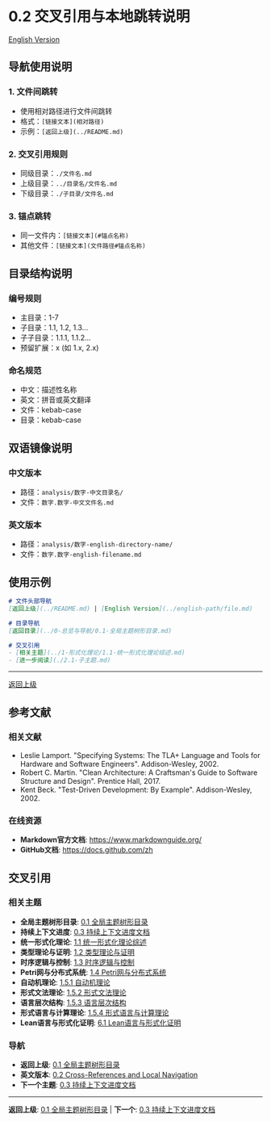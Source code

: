 # 0.2 交叉引用与本地跳转说明

[English Version](../0-Overview-and-Navigation/0.2-Cross-References-and-Local-Navigation.md)

## 导航使用说明

### 1. 文件间跳转

- 使用相对路径进行文件间跳转
- 格式：`[链接文本](相对路径)`
- 示例：`[返回上级](../README.md)`

### 2. 交叉引用规则

- 同级目录：`./文件名.md`
- 上级目录：`../目录名/文件名.md`
- 下级目录：`./子目录/文件名.md`

### 3. 锚点跳转

- 同一文件内：`[链接文本](#锚点名称)`
- 其他文件：`[链接文本](文件路径#锚点名称)`

## 目录结构说明

### 编号规则

- 主目录：1-7
- 子目录：1.1, 1.2, 1.3...
- 子子目录：1.1.1, 1.1.2...
- 预留扩展：x (如 1.x, 2.x)

### 命名规范

- 中文：描述性名称
- 英文：拼音或英文翻译
- 文件：kebab-case
- 目录：kebab-case

## 双语镜像说明

### 中文版本

- 路径：`analysis/数字-中文目录名/`
- 文件：`数字.数字-中文文件名.md`

### 英文版本

- 路径：`analysis/数字-english-directory-name/`
- 文件：`数字.数字-english-filename.md`

## 使用示例

```markdown
# 文件头部导航
[返回上级](../README.md) | [English Version](../english-path/file.md)

# 目录导航
[返回目录](../0-总览与导航/0.1-全局主题树形目录.md)

# 交叉引用
- [相关主题](../1-形式化理论/1.1-统一形式化理论综述.md)
- [进一步阅读](./2.1-子主题.md)
```

---

[返回上级](../0.1-全局主题树形目录.md)

## 参考文献

### 相关文献

- Leslie Lamport. "Specifying Systems: The TLA+ Language and Tools for Hardware and Software Engineers". Addison-Wesley, 2002.
- Robert C. Martin. "Clean Architecture: A Craftsman's Guide to Software Structure and Design". Prentice Hall, 2017.
- Kent Beck. "Test-Driven Development: By Example". Addison-Wesley, 2002.

### 在线资源

- **Markdown官方文档**: <https://www.markdownguide.org/>
- **GitHub文档**: <https://docs.github.com/zh>

## 交叉引用

### 相关主题

- **全局主题树形目录**: [0.1 全局主题树形目录](0.1-全局主题树形目录.md)
- **持续上下文进度**: [0.3 持续上下文进度文档](0.3-持续上下文进度文档.md)
- **统一形式化理论**: [1.1 统一形式化理论综述](../1-形式化理论/1.1-统一形式化理论综述.md)
- **类型理论与证明**: [1.2 类型理论与证明](../1-形式化理论/1.2-类型理论与证明/README.md)
- **时序逻辑与控制**: [1.3 时序逻辑与控制](../1-形式化理论/1.3-时序逻辑与控制/README.md)
- **Petri网与分布式系统**: [1.4 Petri网与分布式系统](../1-形式化理论/1.4-Petri网与分布式系统/README.md)
- **自动机理论**: [1.5.1 自动机理论](../1-形式化理论/1.5-形式语言与自动化理论/1.5.1-自动机理论.md)
- **形式文法理论**: [1.5.2 形式文法理论](../1-形式化理论/1.5-形式语言与自动化理论/1.5.2-形式文法理论.md)
- **语言层次结构**: [1.5.3 语言层次结构](../1-形式化理论/1.5-形式语言与自动化理论/1.5.3-语言层次结构.md)
- **形式语言与计算理论**: [1.5.4 形式语言与计算理论](../1-形式化理论/1.5-形式语言与自动化理论/1.5.4-形式语言与计算理论.md)
- **Lean语言与形式化证明**: [6.1 Lean语言与形式化证明](../6-编程语言与实现/6.1-lean语言与形式化证明.md)

### 导航

- **返回上级**: [0.1 全局主题树形目录](0.1-全局主题树形目录.md)
- **英文版本**: [0.2 Cross-References and Local Navigation](../0-Overview-and-Navigation/0.2-Cross-References-and-Local-Navigation.md)
- **下一个主题**: [0.3 持续上下文进度文档](0.3-持续上下文进度文档.md)

---

**返回上级**: [0.1 全局主题树形目录](0.1-全局主题树形目录.md) | **下一个**: [0.3 持续上下文进度文档](0.3-持续上下文进度文档.md)
